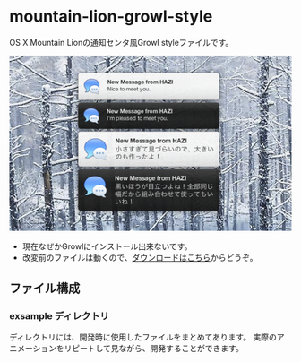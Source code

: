 mountain-lion-growl-style
=========================

OS X Mountain Lionの通知センタ風Growl styleファイルです。

![screen shot](screenshot.png)

- 現在なぜかGrowlにインストール出来ないです。
- 改変前のファイルは動くので、[ダウンロードはこちら](http://hazisarashi.com/2012-07/1916/)からどうぞ。

ファイル構成
-------------

### exsample ディレクトリ

ディレクトリには、開発時に使用したファイルをまとめてあります。
実際のアニメーションをリピートして見ながら、開発することができます。


